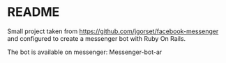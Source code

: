 # README

Small project taken from https://github.com/jgorset/facebook-messenger and configured to create a messenger bot with Ruby On Rails.

The bot is available on messenger: Messenger-bot-ar

